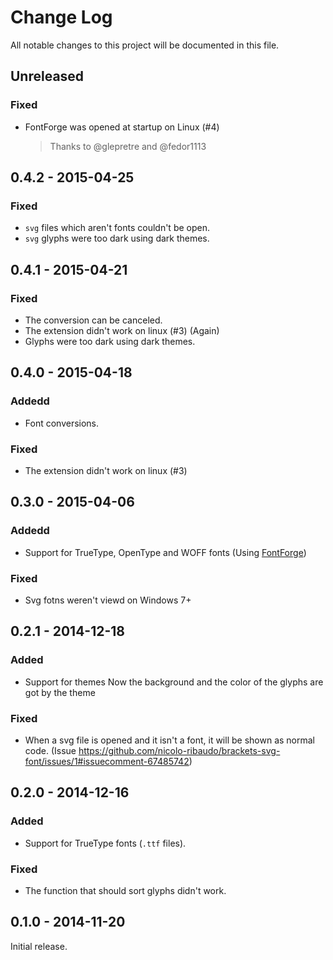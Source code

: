 # Change Log
All notable changes to this project will be documented in this file.

## Unreleased
### Fixed
- FontForge was opened at startup on Linux (#4)

  > Thanks to @glepretre and @fedor1113

## 0.4.2 - 2015-04-25
### Fixed
- `svg` files which aren't fonts couldn't be open.
- `svg` glyphs were too dark using dark themes.

## 0.4.1 - 2015-04-21
### Fixed
- The conversion can be canceled.
- The extension didn't work on linux (#3) (Again)
- Glyphs were too dark using dark themes.

## 0.4.0 - 2015-04-18
### Addedd
- Font conversions.

### Fixed
- The extension didn't work on linux (#3)

## 0.3.0 - 2015-04-06
### Addedd
- Support for TrueType, OpenType and WOFF fonts (Using [FontForge](http://fontforge.github.io))

### Fixed
- Svg fotns weren't viewd on Windows 7+

## 0.2.1 - 2014-12-18
### Added
 - Support for themes
   Now the background and the color of the glyphs are got by the theme

### Fixed
- When a svg file is opened and it isn't a font, it will be shown as normal code. (Issue https://github.com/nicolo-ribaudo/brackets-svg-font/issues/1#issuecomment-67485742)

## 0.2.0 - 2014-12-16
### Added
- Support for TrueType fonts (`.ttf` files).

### Fixed
- The function that should sort glyphs didn't work.


## 0.1.0 - 2014-11-20
Initial release.
